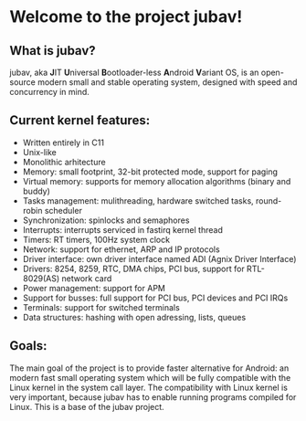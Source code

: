 # Welcome to the project jubav! 

## What is jubav?

jubav, aka **J**IT **U**niversal **B**ootloader-less **A**ndroid **V**ariant OS, is an open-source modern small and stable operating system, designed with speed and concurrency in mind.

## Current kernel features:

- Written entirely in C11
- Unix-like
- Monolithic arhitecture
- Memory: small footprint, 32-bit protected mode, support for paging
- Virtual memory: supports for memory allocation algorithms (binary and buddy)
- Tasks management: mulithreading, hardware switched tasks, round-robin scheduler
- Synchronization: spinlocks and semaphores
- Interrupts: interrupts serviced in fastirq kernel thread
- Timers: RT timers, 100Hz system clock
- Network: support for ethernet, ARP and IP protocols
- Driver interface: own driver interface named ADI (Agnix Driver Interface)
- Drivers: 8254, 8259, RTC, DMA chips, PCI bus, support for RTL-8029(AS) network card
- Power management: support for APM
- Support for busses: full support for PCI bus, PCI devices and PCI IRQs
- Terminals: support for switched terminals
- Data structures: hashing with open adressing, lists, queues

## Goals:

The main goal of the project is to provide faster alternative for Android: an modern fast small operating system which will be fully compatible with the Linux kernel in the system call layer. The compatibility with Linux kernel is very important, because jubav has to enable running programs compiled for Linux. This is a base of the jubav project.
